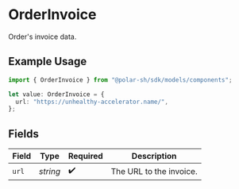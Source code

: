 # OrderInvoice

Order's invoice data.

## Example Usage

```typescript
import { OrderInvoice } from "@polar-sh/sdk/models/components";

let value: OrderInvoice = {
  url: "https://unhealthy-accelerator.name/",
};
```

## Fields

| Field                   | Type                    | Required                | Description             |
| ----------------------- | ----------------------- | ----------------------- | ----------------------- |
| `url`                   | *string*                | :heavy_check_mark:      | The URL to the invoice. |